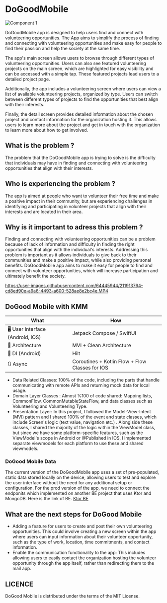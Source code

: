 # DoGoodMobile

![Component 1](https://user-images.githubusercontent.com/64445944/211906897-93bddf88-b38a-49a8-a373-1c1fbebe8a38.png)

DoGoodMobile app is designed to help users find and connect with volunteering opportunities. 
The App aims to simplify the process of finding and connecting with volunteering opportunities 
and make easy for people to find their passion and help the society at the same time.

The app's main screen allows users to browse through different types of volunteering opportunities. Users can also see featured volunteering projects on the main screen, which are highlighted for easy visibility and can be accessed with a simple tap. These featured projects lead users to a detailed project page.

Additionally, the app includes a volunteering screen where users can view a list of available volunteering projects, organized by type. Users can switch between different types of projects to find the opportunities that best align with their interests.

Finally, the detail screen provides detailed information about the chosen project and contact information for the organization hosting it. This allows users to learn more about the project and get in touch with the organization to learn more about how to get involved.


## What is the problem ?
The problem that the DoGoodMobile app is trying to solve is the difficulty that individuals may have in finding and connecting with volunteering opportunities that align with their interests.


## Who is experiencing the problem ?

The app is aimed at people who want to volunteer their free time and make a positive impact in their community, but are experiencing challenges in identifying and participating in volunteer projects that align with their interests and are located in their area.

## Why is it important to adress this problem ?
Finding and connecting with volunteering opportunities can be a problem because of lack of information and difficulty in finding the right opportunities that align with the individual's interests. Addressing this problem is important as it allows individuals to give back to their communities and make a positive impact, while also providing personal benefits. DoGoodMobile app aims to make it easy for people to find and connect with volunteer opportunities, which will increase participation and ultimately benefit the society.

https://user-images.githubusercontent.com/64445944/211913764-cd8ed90e-a9a6-4493-a600-528ae8e2bc4e.MP4


## DoGood Mobile with KMM

| What                                    | How                                                                                                                                                                             |
|-----------------------------------------|---------------------------------------------------------------------------------------------------------------------------------------------------------------------------------|
| 🖥️ User Interface (Android, iOS) | Jetpack Compose / SwiftUI                                                                                                          |
| 🧩 Architecture                         | MVI + Clean Architecture                                                                                                        |
| 💉 DI (Android)                         | Hilt                                                                                                                                                 |
| 🔃 Async                                | Coroutines + Kotlin Flow + Flow Classes for IOS | |
                                

* Data Related Classes: 100% of the code, including the parts that handle communicating with remote APIs and returning mock data for local usage.
* Domain Layer Classes : Almost %100 of code shared: Mapping lists, CommonFlow, CommonMutableStateFlow, and data classes such as Volunteering and Volunteering Type.
* Presentation Layer: In this project, I followed the Model-View-Intent (MVI) pattern and I shared 100% of the event and state classes, which include Screen's logic (text value, navigation etc.) . Alongiside these classes, I shared the majority of the logic within the ViewModel class, but since we have some platform-specific features, such as the ViewModel's scope in Android or @Published in IOS, I implemented separate viewmodels for each platform to use these and shared viewmodels.

###  DoGood Mobile Data
The current version of the DoGoodMobile app uses a set of pre-populated, static data stored locally on the device, allowing users to test and explore the user interface without the need for any additional setup or configuration.
For the prod version of the app, we need to connect the endponits which implemented on another BE project that uses Ktor and MongoDB. Here is the link of BE.
[Ktor BE](https://github.com/ABurakk/com.dogoodmobile.dogoodmobile) 
## What are the next steps for DoGood Mobile

* Adding a feature for users to create and post their own volunteering opportunities. This could involve creating a new screen within the app where users can input information about their volunteer opportunity, such as the type of work, location, time commitments, and contact information.
* Enable the communication functionality to the app: This includes allowing users to easily contact the organization hosting the volunteer opportunity through the app itself, rather than redirecting them to the mail app.

## LICENCE
DoGood Mobile is distributed under the terms of the MIT License.
